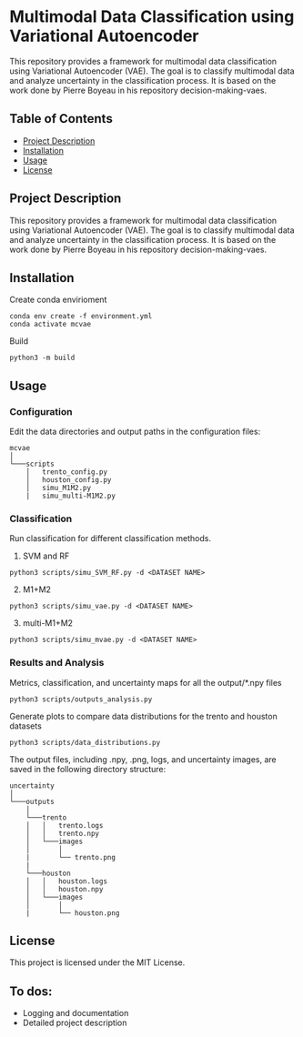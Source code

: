 # Multimodal Data Classification using Variational Autoencoder 

This repository provides a framework for multimodal data classification using Variational Autoencoder (VAE). The goal is to classify multimodal data and analyze uncertainty in the classification process. It is based on the work done by Pierre Boyeau in his repository decision-making-vaes.


## Table of Contents

- [Project Description](#project-description)
- [Installation](#installation)
- [Usage](#usage)
- [License](#license)

## Project Description

This repository provides a framework for multimodal data classification using Variational Autoencoder (VAE). The goal is to classify multimodal data and analyze uncertainty in the classification process. It is based on the work done by Pierre Boyeau in his repository decision-making-vaes.

## Installation
Create conda envirioment
```
conda env create -f environment.yml
conda activate mcvae
```

Build 
```
python3 -m build 
```


## Usage
### Configuration
Edit the data directories and output paths in the configuration files:
```
mcvae
│   
└───scripts
    │   trento_config.py
    │   houston_config.py
    │   simu_M1M2.py  
    |   simu_multi-M1M2.py  
```


### Classification

Run classification for different classification methods. 
1. SVM and RF 
```
python3 scripts/simu_SVM_RF.py -d <DATASET NAME>
```
2. M1+M2 
```
python3 scripts/simu_vae.py -d <DATASET NAME>
```
3. multi-M1+M2
```
python3 scripts/simu_mvae.py -d <DATASET NAME>
```

### Results and Analysis

Metrics, classification, and uncertainty maps for all the output/*.npy files
```
python3 scripts/outputs_analysis.py
```
Generate plots to compare data distributions for the trento and houston datasets
```
python3 scripts/data_distributions.py
```
The output files, including .npy, .png, logs, and uncertainty images, are saved in the following directory structure:
```
uncertainty
│   
└───outputs
    │   
    └───trento
    │   │   trento.logs
    │   │   trento.npy
    │   └───images
    │       │   
    |       └── trento.png
    |
    └───houston
    │   │   houston.logs
    │   │   houston.npy
    │   └───images
    │       │   
    |       └── houston.png
```

## License

This project is licensed under the MIT License.
## To dos:
 - Logging and documentation
 - Detailed project description
